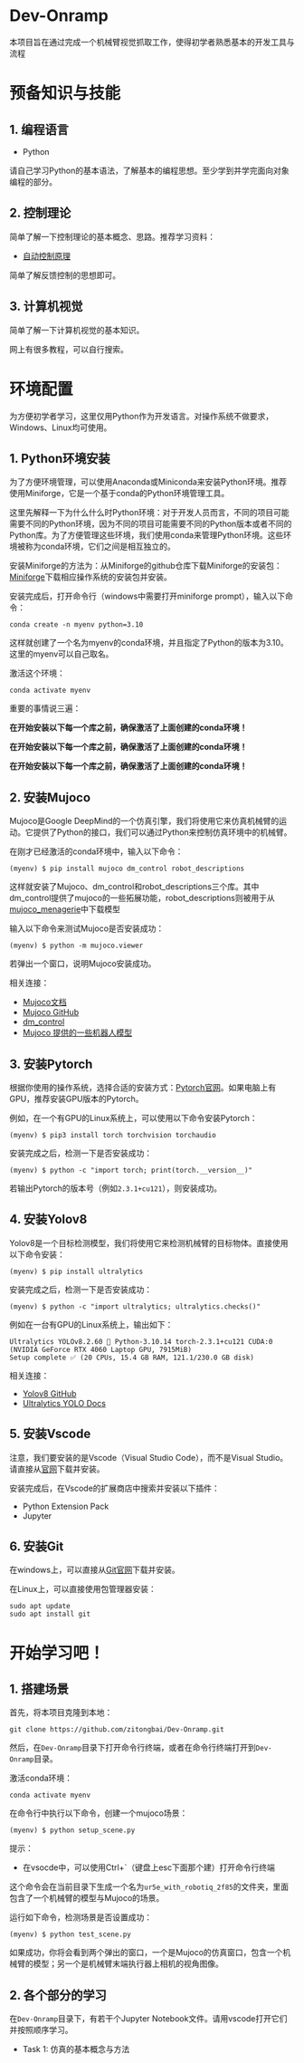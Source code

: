 # Dev-Onramp
本项目旨在通过完成一个机械臂视觉抓取工作，使得初学者熟悉基本的开发工具与流程

# 预备知识与技能

## 1. 编程语言

- Python

请自己学习Python的基本语法，了解基本的编程思想。至少学到并学完面向对象编程的部分。

## 2. 控制理论

简单了解一下控制理论的基本概念、思路。推荐学习资料：

- [自动控制原理](https://www.bilibili.com/video/BV1jt411M7QU/?spm_id_from=333.999.0.0&vd_source=1044f06951d7c09679a69f0da30419f1)

简单了解反馈控制的思想即可。

## 3. 计算机视觉

简单了解一下计算机视觉的基本知识。

网上有很多教程，可以自行搜索。


# 环境配置

为方便初学者学习，这里仅用Python作为开发语言。对操作系统不做要求，Windows、Linux均可使用。

## 1. Python环境安装

为了方便环境管理，可以使用Anaconda或Miniconda来安装Python环境。推荐使用Miniforge，它是一个基于conda的Python环境管理工具。

这里先解释一下为什么什么时Python环境：对于开发人员而言，不同的项目可能需要不同的Python环境，因为不同的项目可能需要不同的Python版本或者不同的Python库。为了方便管理这些环境，我们使用conda来管理Python环境。这些环境被称为conda环境，它们之间是相互独立的。

安装Miniforge的方法为：从Miniforge的github仓库下载Miniforge的安装包：[Miniforge](https://github.com/conda-forge/miniforge#miniforge3)下载相应操作系统的安装包并安装。

安装完成后，打开命令行（windows中需要打开miniforge prompt），输入以下命令：

```shell
conda create -n myenv python=3.10
```

这样就创建了一个名为myenv的conda环境，并且指定了Python的版本为3.10。这里的myenv可以自己取名。

激活这个环境：

```shell
conda activate myenv
```

重要的事情说三遍：

**在开始安装以下每一个库之前，确保激活了上面创建的conda环境！**

**在开始安装以下每一个库之前，确保激活了上面创建的conda环境！**

**在开始安装以下每一个库之前，确保激活了上面创建的conda环境！**

## 2. 安装Mujoco

Mujoco是Google DeepMind的一个仿真引擎，我们将使用它来仿真机械臂的运动。它提供了Python的接口，我们可以通过Python来控制仿真环境中的机械臂。

在刚才已经激活的conda环境中，输入以下命令：

```shell
(myenv) $ pip install mujoco dm_control robot_descriptions
```

这样就安装了Mujoco、dm_control和robot_descriptions三个库。其中dm_control提供了mujoco的一些拓展功能，robot_descriptions则被用于从[mujoco_menagerie](https://github.com/google-deepmind/mujoco_menagerie)中下载模型

输入以下命令来测试Mujoco是否安装成功：

```shell
(myenv) $ python -m mujoco.viewer
```

若弹出一个窗口，说明Mujoco安装成功。

相关连接：
- [Mujoco文档](https://mujoco.readthedocs.io/en/stable/python.html)
- [Mujoco GitHub](https://github.com/google-deepmind/mujoco)
- [dm_control](https://github.com/google-deepmind/dm_control)
- [Mujoco 提供的一些机器人模型](https://github.com/google-deepmind/mujoco_menagerie)


## 3. 安装Pytorch

根据你使用的操作系统，选择合适的安装方式：[Pytorch官网](https://pytorch.org/)。如果电脑上有GPU，推荐安装GPU版本的Pytorch。

例如，在一个有GPU的Linux系统上，可以使用以下命令安装Pytorch：

```shell
(myenv) $ pip3 install torch torchvision torchaudio
```

安装完成之后，检测一下是否安装成功：

```shell
(myenv) $ python -c "import torch; print(torch.__version__)"
```

若输出Pytorch的版本号（例如`2.3.1+cu121`），则安装成功。

## 4. 安装Yolov8

Yolov8是一个目标检测模型，我们将使用它来检测机械臂的目标物体。直接使用以下命令安装：

```shell
(myenv) $ pip install ultralytics
```

安装完成之后，检测一下是否安装成功：

```shell
(myenv) $ python -c "import ultralytics; ultralytics.checks()"
```

例如在一台有GPU的Linux系统上，输出如下：

```shell
Ultralytics YOLOv8.2.60 🚀 Python-3.10.14 torch-2.3.1+cu121 CUDA:0 (NVIDIA GeForce RTX 4060 Laptop GPU, 7915MiB)
Setup complete ✅ (20 CPUs, 15.4 GB RAM, 121.1/230.0 GB disk)
```

相关连接：
- [Yolov8 GitHub](https://github.com/ultralytics/ultralytics)
- [Ultralytics YOLO Docs](https://docs.ultralytics.com/)

## 5. 安装Vscode

注意，我们要安装的是Vscode（Visual Studio Code），而不是Visual Studio。请直接从[官网](https://code.visualstudio.com/)下载并安装。

安装完成后，在Vscode的扩展商店中搜索并安装以下插件：

- Python Extension Pack
- Jupyter

## 6. 安装Git

在windows上，可以直接从[Git官网](https://git-scm.com/download/win)下载并安装。

在Linux上，可以直接使用包管理器安装：

```shell
sudo apt update
sudo apt install git
```



# 开始学习吧！

## 1. 搭建场景

首先，将本项目克隆到本地：

```shell
git clone https://github.com/zitongbai/Dev-Onramp.git
```

然后，在`Dev-Onramp`目录下打开命令行终端，或者在命令行终端打开到`Dev-Onramp`目录。

激活conda环境：

```shell
conda activate myenv
```

在命令行中执行以下命令，创建一个mujoco场景：

```shell
(myenv) $ python setup_scene.py
```

提示：
- 在vsocde中，可以使用Ctrl+`（键盘上esc下面那个建）打开命令行终端

这个命令会在当前目录下生成一个名为`ur5e_with_robotiq_2f85`的文件夹，里面包含了一个机械臂的模型与Mujoco的场景。

运行如下命令，检测场景是否设置成功：

```shell
(myenv) $ python test_scene.py
```

如果成功，你将会看到两个弹出的窗口，一个是Mujoco的仿真窗口，包含一个机械臂的模型；另一个是机械臂末端执行器上相机的视角图像。

## 2. 各个部分的学习

在`Dev-Onramp`目录下，有若干个Jupyter Notebook文件。请用vscode打开它们并按照顺序学习。

- Task 1: 仿真的基本概念与方法

